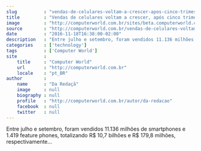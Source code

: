 ```yaml
---
slug          : "vendas-de-celulares-voltam-a-crescer-apos-cinco-trimestres-em-baixa"
title         : "Vendas de celulares voltam a crescer, após cinco trimestres em baixa"
image         : "http://computerworld.com.br/sites/beta.computerworld.com.br/files/news_articles/smartphone_2.jpg"
source        : "http://computerworld.com.br/vendas-de-celulares-voltam-crescer-apos-cinco-trimestres-em-baixa"
date          : "2016-11-18T16:38:00-02:00"
description   : "Entre julho e setembro, foram vendidos 11.136 milhões de smartphones e 1.419 feature phones, totalizando R$ 10,7 bilhões e R$ 179,8 milhões, respectivamente..."
categories    : ['technology']
tags          : ['Computer World']
site          :
    title     : "Computer World"
    url       : "http://computerworld.com.br"
    locale    : "pt_BR"
author        :
    name      : "Da Redaçã"
    image     : null
    biography : null
    profile   : "http://computerworld.com.br/autor/da-redacao"
    facebook  : null
    twitter   : null
---
```


Entre julho e setembro, foram vendidos 11.136 milhões de smartphones e 1.419 feature phones, totalizando R$ 10,7 bilhões e R$ 179,8 milhões, respectivamente...
